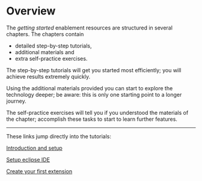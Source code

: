 # Overview

The *getting started* enablement resources are structured in several chapters. The chapters contain 
 - detailed step-by-step tutorials, 
 - additional materials and 
 - extra self-practice exercises.  

The step-by-step tutorials will get you started most efficiently; you will achieve results extremely quickly. 

Using the additional materials provided you can start to explore the technology deeper; be aware: this is only one starting point to a longer journey. 

The self-practice exercises will tell you if you understood the materials of the chapter; accomplish these tasks to start to learn further features. 

---

These links jump directly into the tutorials:

[Introduction and setup](intro/tutorial/01-abstract.md)

[Setup eclipse IDE](eclipse-setup/tutorial/00.devrock.md)

[Create your first extension](create-extension/tutorial/01-intro-create-extension.md)

